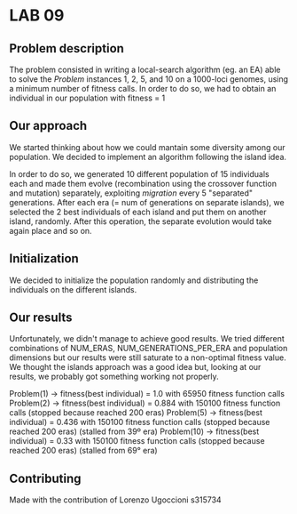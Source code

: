 # LAB 09
## Problem description
The problem consisted in writing a local-search algorithm (eg. an EA) able to solve the *Problem* instances 1, 2, 5, and 10 on a 1000-loci genomes, using a minimum number of fitness calls.
In order to do so, we had to obtain an individual in our population with fitness = 1

## Our approach
We started thinking about how we could mantain some diversity among our population. 
We decided to implement an algorithm following the island idea.

In order to do so, we generated 10 different population of 15 individuals each and made them evolve (recombination using the crossover function and mutation) separately, exploiting *migration* every 5 "separated" generations.
After each era (= num of generations on separate islands), we selected the 2 best individuals of each island and put them on another island, randomly. After this operation, the separate evolution would take again place and so on.

## Initialization
We decided to initialize the population randomly and distributing the individuals on the different islands.


## Our results
Unfortunately, we didn't manage to achieve good results. We tried different combinations of NUM_ERAS, NUM_GENERATIONS_PER_ERA and population dimensions but our results were still saturate to a non-optimal fitness value.
We thought the islands approach was a good idea but, looking at our results, we probably got something working not properly.


Problem(1) -> fitness(best individual) = 1.0 with 65950 fitness function calls
Problem(2) -> fitness(best individual) = 0.884 with 150100 fitness function calls (stopped because reached 200 eras)
Problem(5) -> fitness(best individual) = 0.436 with 150100 fitness function calls (stopped because reached 200 eras) (stalled from 39º era)
Problem(10) -> fitness(best individual) = 0.33 with 150100 fitness function calls (stopped because reached 200 eras) (stalled from 69° era)


## Contributing
Made with the contribution of Lorenzo Ugoccioni s315734